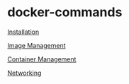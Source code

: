 # docker-commands
[Installation](installation.md)

[Image Management](images.md)

[Container Management](containers.md)

[Networking](networking.md)
